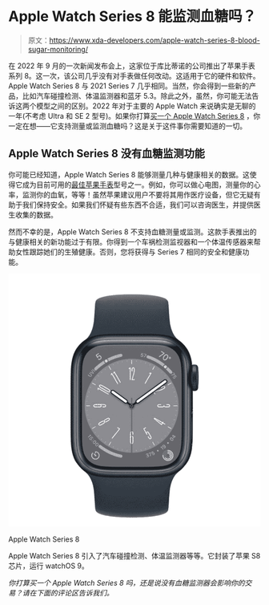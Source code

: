 # Apple Watch Series 8 能监测血糖吗？

> 原文：<https://www.xda-developers.com/apple-watch-series-8-blood-sugar-monitoring/>

在 2022 年 9 月的一次新闻发布会上，这家位于库比蒂诺的公司推出了苹果手表系列 8。这一次，该公司几乎没有对手表做任何改动。这适用于它的硬件和软件。Apple Watch Series 8 与 2021 Series 7 几乎相同。当然，你会得到一些新的产品，比如汽车碰撞检测、体温监测器和蓝牙 5.3。除此之外，虽然，你可能无法告诉这两个模型之间的区别。2022 年对于主要的 Apple Watch 来说确实是无聊的一年(不考虑 Ultra 和 SE 2 型号)。如果你打算[买一个 Apple Watch Series 8](https://www.xda-developers.com/best-apple-watch-8-deals/) ，你一定在想——它支持测量或监测血糖吗？这是关于这件事你需要知道的一切。

## Apple Watch Series 8 没有血糖监测功能

你可能已经知道，Apple Watch Series 8 能够测量几种与健康相关的数据。这使得它成为目前可用的[最佳苹果手表](https://www.xda-developers.com/best-apple-watch/)型号之一。例如，你可以做心电图，测量你的心率，监测你的血氧，等等！虽然苹果建议用户不要将其用作医疗设备，但它无疑有助于我们保持安全。如果我们怀疑有些东西不合适，我们可以咨询医生，并提供医生收集的数据。

然而不幸的是，Apple Watch Series 8 不支持血糖测量或监测。这款手表推出的与健康相关的新功能过于有限。你得到一个车祸检测监视器和一个体温传感器来帮助女性跟踪她们的生殖健康。否则，您将获得与 Series 7 相同的安全和健康功能。

 <picture>![The Apple Watch Series 8 is the latest smartwatch from Apple. ](img/0a09ed459420407f729ad5d2ceb81d9f.png)</picture> 

Apple Watch Series 8

Apple Watch Series 8 引入了汽车碰撞检测、体温监测器等等。它封装了苹果 S8 芯片，运行 watchOS 9。

*你打算买一个 Apple Watch Series 8 吗，还是说没有血糖监测器会影响你的交易？请在下面的评论区告诉我们。*